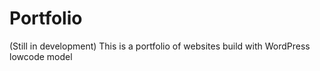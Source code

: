 # Portfolio
(Still in development) This is a portfolio of websites build with WordPress lowcode model
